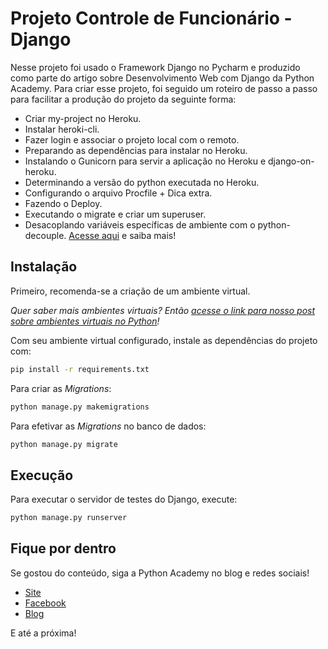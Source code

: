 # Projeto Controle de Funcionário - Django

Nesse projeto foi usado o Framework Django no Pycharm e produzido como parte do artigo sobre Desenvolvimento Web com Django da Python Academy. Para criar esse projeto, foi seguido um roteiro de passo a passo para facilitar a produção do projeto da seguinte forma: 
* Criar my-project no Heroku. 
* Instalar heroki-cli.
* Fazer login e associar o projeto local com o remoto.
* Preparando as dependências para instalar no Heroku.
* Instalando o Gunicorn para servir a aplicação no Heroku e django-on-heroku.
* Determinando a versão do python executada no Heroku.
* Configurando o arquivo Procfile + Dica extra.
* Fazendo o Deploy.
* Executando o migrate e criar um superuser.
* Desacoplando variáveis específicas de ambiente com o python-decouple.
[Acesse aqui](https://pythonacademy.com.br/blog/desenvolvimento-web-com-python-e-django-introducao) 
e saiba mais!

## Instalação

Primeiro, recomenda-se a criação de um ambiente virtual. 

_Quer saber mais ambientes virtuais? Então [acesse o link para nosso post 
sobre ambientes virtuais no Python](https://pythonacademy.com.br/blog/python-e-virtualenv-como-programar-em-ambientes-virtuais)!_

Com seu ambiente virtual configurado, instale as dependências do projeto com:

```bash
pip install -r requirements.txt
```

Para criar as _Migrations_:

```bash
python manage.py makemigrations
```

Para efetivar as _Migrations_ no banco de dados:

```bash
python manage.py migrate
```

## Execução

Para executar o servidor de testes do Django, execute:

```bash
python manage.py runserver
```

## Fique por dentro

Se gostou do conteúdo, siga a Python Academy no blog e redes sociais!

- [Site](https://pythonacademy.com.br)
- [Facebook](https://facebook.com.br/pythonacademy/)
- [Blog](https://pythonacademy.com.br/blog/)

E até a próxima!
